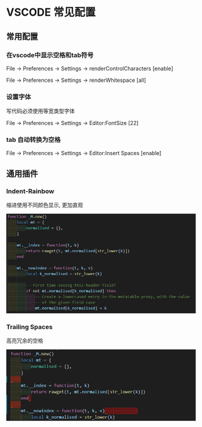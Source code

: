 # VSCODE 常见配置

## 常用配置

### 在vscode中显示空格和tab符号

File -> Preferences -> Settings -> renderControlCharacters [enable]

File -> Preferences -> Settings -> renderWhitespace [all]

### 设置字体

写代码必须使用等宽类型字体

File -> Preferences -> Settings -> Editor:FontSize [22]

### tab 自动转换为空格

File -> Preferences -> Settings -> Editor:Insert Spaces [enable]

## 通用插件

### Indent-Rainbow

缩进使用不同颜色显示, 更加直观

![Indent-Rainbow](_sources/vscode/Indent-Rainbow.png)

### Trailing Spaces

高亮冗余的空格

![Trailing Spaces](_sources/vscode/Trailing-Spaces.png)
